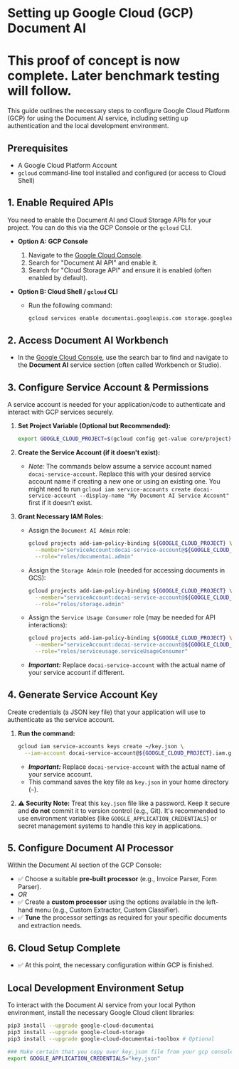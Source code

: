 # Setting up Google Cloud (GCP) Document AI
# This proof of concept is now complete. Later benchmark testing will follow.

This guide outlines the necessary steps to configure Google Cloud Platform (GCP) for using the Document AI service, including setting up authentication and the local development environment.

## Prerequisites

*   A Google Cloud Platform Account
*   `gcloud` command-line tool installed and configured (or access to Cloud Shell)

## 1. Enable Required APIs

You need to enable the Document AI and Cloud Storage APIs for your project. You can do this via the GCP Console or the `gcloud` CLI.

*   **Option A: GCP Console**
    1.  Navigate to the [Google Cloud Console](https://console.cloud.google.com/).
    2.  Search for "Document AI API" and enable it.
    3.  Search for "Cloud Storage API" and ensure it is enabled (often enabled by default).

*   **Option B: Cloud Shell / `gcloud` CLI**
    *   Run the following command:
        ```bash
        gcloud services enable documentai.googleapis.com storage.googleapis.com
        ```

## 2. Access Document AI Workbench

*   In the [Google Cloud Console](https://console.cloud.google.com/), use the search bar to find and navigate to the **Document AI** service section (often called Workbench or Studio).

## 3. Configure Service Account & Permissions

A service account is needed for your application/code to authenticate and interact with GCP services securely.

1.  **Set Project Variable (Optional but Recommended):**
    ```bash
    export GOOGLE_CLOUD_PROJECT=$(gcloud config get-value core/project)
    ```

2.  **Create the Service Account (if it doesn't exist):**
    *   *Note:* The commands below assume a service account named `docai-service-account`. Replace this with your desired service account name if creating a new one or using an existing one. You might need to run `gcloud iam service-accounts create docai-service-account --display-name "My Document AI Service Account"` first if it doesn't exist.

3.  **Grant Necessary IAM Roles:**
    *   Assign the `Document AI Admin` role:
        ```bash
        gcloud projects add-iam-policy-binding ${GOOGLE_CLOUD_PROJECT} \
          --member="serviceAccount:docai-service-account@${GOOGLE_CLOUD_PROJECT}.iam.gserviceaccount.com" \
          --role="roles/documentai.admin"
        ```
    *   Assign the `Storage Admin` role (needed for accessing documents in GCS):
        ```bash
        gcloud projects add-iam-policy-binding ${GOOGLE_CLOUD_PROJECT} \
          --member="serviceAccount:docai-service-account@${GOOGLE_CLOUD_PROJECT}.iam.gserviceaccount.com" \
          --role="roles/storage.admin"
        ```
    *   Assign the `Service Usage Consumer` role (may be needed for API interactions):
        ```bash
        gcloud projects add-iam-policy-binding ${GOOGLE_CLOUD_PROJECT} \
          --member="serviceAccount:docai-service-account@${GOOGLE_CLOUD_PROJECT}.iam.gserviceaccount.com" \
          --role="roles/serviceusage.serviceUsageConsumer"
        ```
    *   _**Important:**_ Replace `docai-service-account` with the actual name of your service account if different.

## 4. Generate Service Account Key

Create credentials (a JSON key file) that your application will use to authenticate as the service account.

1.  **Run the command:**
    ```bash
    gcloud iam service-accounts keys create ~/key.json \
      --iam-account docai-service-account@${GOOGLE_CLOUD_PROJECT}.iam.gserviceaccount.com
    ```
    *   _**Important:**_ Replace `docai-service-account` with the actual name of your service account.
    *   This command saves the key file as `key.json` in your home directory (`~`).

2.  **⚠️ Security Note:** Treat this `key.json` file like a password. Keep it secure and **do not** commit it to version control (e.g., Git). It's recommended to use environment variables (like `GOOGLE_APPLICATION_CREDENTIALS`) or secret management systems to handle this key in applications.

## 5. Configure Document AI Processor

Within the Document AI section of the GCP Console:

*   ✅ Choose a suitable **pre-built processor** (e.g., Invoice Parser, Form Parser).
*   *OR*
*   ✅ Create a **custom processor** using the options available in the left-hand menu (e.g., Custom Extractor, Custom Classifier).
*   ✅ **Tune** the processor settings as required for your specific documents and extraction needs.

## 6. Cloud Setup Complete

*   ✅ At this point, the necessary configuration within GCP is finished.

## Local Development Environment Setup

To interact with the Document AI service from your local Python environment, install the necessary Google Cloud client libraries:

```bash
pip3 install --upgrade google-cloud-documentai
pip3 install --upgrade google-cloud-storage
pip3 install --upgrade google-cloud-documentai-toolbox # Optional 

### Make certain that you copy over key.json file from your gcp console /home/user dir and over to your local dev env. Then export it as env variable as below
export GOOGLE_APPLICATION_CREDENTIALS="key.json"
